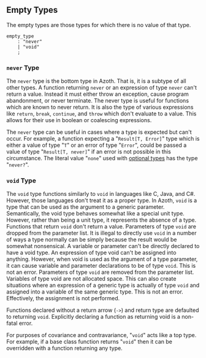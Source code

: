 ## Empty Types

The empty types are those types for which there is no value of that type.

```grammar
empty_type
    : "never"
    | "void"
    ;
```

### `never` Type

The `never` type is the bottom type in Azoth. That is, it is a subtype of all other types. A function returning `never` or an expression of type `never` can't return a value. Instead it must either throw an exception, cause program abandonment, or never terminate. The never type is useful for functions which are known to never return. It is also the type of various expressions like `return`, `break`, `continue`, and `throw` which don't evaluate to a value. This allows for their use in boolean or coalescing expressions.

The `never` type can be useful in cases where a type is expected but can't occur. For example, a function expecting a "`Result[T, Error]`" type which is either a value of type "`T`" or an error of type "`Error`", could be passed a value of type "`Result[T, never]`" if an error is not possible in this circumstance. The literal value "`none`" used with [optional types](optional-types.md) has the type "`never?`".

### `void` Type

The `void` type functions similarly to `void` in languages like C, Java, and C#. However, those languages don't treat it as a proper type. In Azoth, `void` is a type that can be used as the argument to a generic parameter. Semantically, the void type behaves somewhat like a special unit type. However, rather than being a unit type, it represents the absence of a type. Functions that return `void` don't return a value. Parameters of type `void` are dropped from the parameter list. It is illegal to directly use `void` in a number of ways a type normally can be simply because the result would be somewhat nonsensical. A variable or parameter can't be directly declared to have a void type. An expression of type void can't be assigned into anything. However, when void is used as the argument of a type parameter, it can cause variable and parameter declarations to be of type `void`. This is not an error. Parameters of type `void` are removed from the parameter list. Variables of type void are not allocated space. This can also create situations where an expression of a generic type is actually of type `void` and assigned into a variable of the same generic type. This is not an error. Effectively, the assignment is not performed.

Functions declared without a return arrow (`->`) and return type are defaulted to returning `void`. Explicitly declaring a function as returning void is a non-fatal error.

For purposes of covariance and contravariance, "`void`" acts like a top type. For example, if a base class function returns "`void`" then it can be overridden with a function returning any type.
